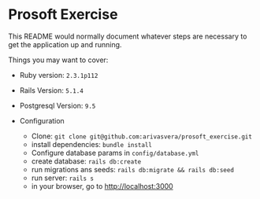# Prosoft Exercise

This README would normally document whatever steps are necessary to get the
application up and running.

Things you may want to cover:

* Ruby version: `2.3.1p112`

* Rails Version: `5.1.4`

* Postgresql Version: `9.5`

* Configuration

    * Clone: `git clone git@github.com:arivasvera/prosoft_exercise.git`
    * install dependencies: `bundle install`
    * Configure database params in `config/database.yml` 
    * create database: `rails db:create`
    * run migrations ans seeds: `rails db:migrate && rails db:seed`
    * run server: `rails s`
    * in your browser, go to [http://localhost:3000](http://localhost:3000)